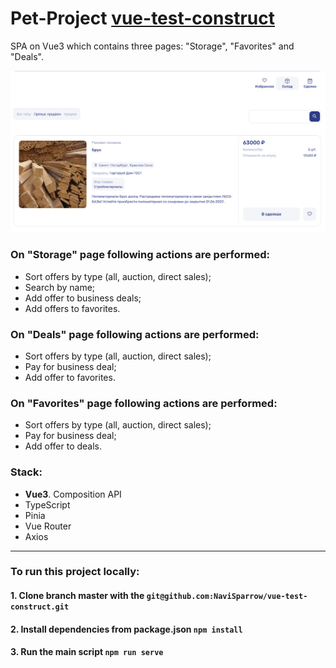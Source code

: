 # Pet-Project [vue-test-construct](https://vue-test-construct.vercel.app/#/)

SPA on Vue3 which contains three pages: "Storage", "Favorites" and "Deals". 

<img alt="project picture" src="public/images/project-pic.png">

### On "Storage" page following actions are performed:
* Sort offers by type (all, auction, direct sales);
* Search by name;
* Add offer to business deals;
* Add offers to favorites.

### On "Deals" page following actions are performed:
* Sort offers by type (all, auction, direct sales);
* Pay for business deal;
* Add offer to favorites.

### On "Favorites" page following actions are performed:
* Sort offers by type (all, auction, direct sales);
* Pay for business deal;
* Add offer to deals.

### Stack:
* **Vue3**. Composition API
* TypeScript
* Pinia 
* Vue Router
* Axios
---
### To run this project locally:

#### 1. Clone branch master with the `git@github.com:NaviSparrow/vue-test-construct.git`

#### 2. Install dependencies from package.json `npm install`

#### 3. Run the main script `npm run serve`

